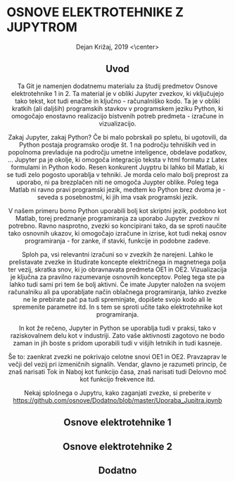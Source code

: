 # OSNOVE ELEKTROTEHNIKE Z JUPYTROM

<center> Dejan Križaj, 2019 <\center>

## Uvod
Ta Git je namenjen dodatnemu materialu za študij predmetov Osnove elektrotehnike 1 in 2. Ta material je v obliki Jupyter zvezkov, ki vključujejo tako tekst, kot tudi enačbe in ključno - računalniško kodo. Ta je v obliki kratkih (ali daljših) programskih stavkov v programskem jeziku Python, ki omogočajo enostavno realizacijo bistvenih potreb predmeta - izračune in vizualizacijo. 

Zakaj Jupyter, zakaj Python? Če bi malo pobrskali po spletu, bi ugotovili, da Python postaja programsko orodje št. 1 na področju tehniških ved in popolnoma prevladuje na področju umetne inteligence, obdelave podatkov, ... Jupyter pa je okolje, ki omogoča integracijo teksta v html formatu z Latex formulami in Python kodo. Resen konkurent Juyptru bi lahko bil Matlab, ki se tudi zelo pogosto uporablja v tehniki. Je morda celo malo bolj preprost za uporabo, ni pa brezplačen niti ne omogoča Juypter oblike. Poleg tega Matlab ni ravno pravi programski jezik, medtem ko Python brez dvoma je - seveda s posebnostmi, ki jih ima vsak programski jezik. 

V našem primeru bomo Python uporabili bolj kot skriptni jezik, podobno kot Matlab, torej predznanje programiranja za uporabo Jupyter zvezkov ni potrebno. Ravno nasprotno, zvezki so koncipirani tako, da se sproti naučite tako osnovnih ukazov, ki omogočajo izračune in izrise, kot tudi nekaj osnov programiranja - for zanke, if stavki, funkcije in podobne zadeve.

Sploh pa, vsi relevantni izračuni so v zvezkih že narejeni. Lahko le prelistavate zvezke in študirate koncepte električnega in magnetnega polja ter vezij, skratka snov, ki jo obravnavata predmeta OE1 in OE2. Vizualizacija je ključna za pravilno razumevanje osnovnih konceptov. Poleg tega ste pa lahko tudi sami pri tem še bolj aktivni. Če imate Jupyter naložen na svojem računalniku ali pa uporabljate način oblačnega programiranja, lahko zvezke ne le prebirate pač pa tudi spreminjate, dopišete svojo kodo ali le spremenite parametre itd. In s tem se sproti učite tako elektrotehnike kot programiranja. 

In kot že rečeno, Jupyter in Python se uporablja tudi v praksi, tako v raziskovalnem delu kot v industriji. Zato vaše aktivnosti zagotovo ne bodo zaman in jih boste s pridom uporabili tudi v višjih letnikih in tudi kasneje. 

Še to: zaenkrat zvezki ne pokrivajo celotne snovi OE1 in OE2. Pravzaprav le večji del vezij pri izmeničnih signalih. Vendar, glavno je razumeti princip, če znaš narisati Tok in Naboj kot funkcijo časa, znaš narisati tudi Delovno moč kot funkcijo frekvence itd. 

Nekaj splošnega o Jupytru, kako zaganjati zvezke, si preberite v 
https://github.com/osnove/Dodatno/blob/master/Uporaba_Jupitra.ipynb

## Osnove elektrotehnike 1

## Osnove elektrotehnike 2

## Dodatno



